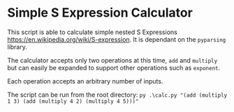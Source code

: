 # Simple S Expression Calculator

This script is able to calculate simple nested S Expressions https://en.wikipedia.org/wiki/S-expression.
It is dependant on the `pyparsing` library.

The calculator accepts only two operations at this time, `add` and `multiply` but can easily be expanded to support other operations such as `exponent`.

Each operation accepts an arbitrary number of inputs.

The script can be run from the root directory:
  `py .\calc.py "(add (multiply 1 3) (add (multiply 4 2) (multiply 4 5)))"`

